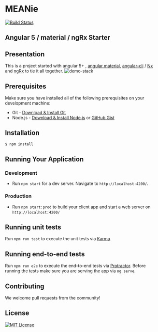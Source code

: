 # MEANie
[![Build Status](https://travis-ci.org/weareopensource/meanjs-2.svg?branch=master)](https://travis-ci.org/weareopensource/meanjs-2)
## Angular 5 / material / ngRx Starter 
## Presentation 
This is a project started with angular 5+ , [angular material](https://github.com/angular/material2), [angular-cli](https://github.com/angular/angular-cli) / [Nx](https://github.com/nrwl/nx) and [ngRx](https://github.com/ngrx) to tie it all together.
![demo-stack](https://user-images.githubusercontent.com/3341461/27798612-359c59b0-6012-11e7-9efd-b999e2119515.gif)
## Prerequisites
Make sure you have installed all of the following prerequisites on your development machine:
* Git - [Download & Install Git](https://git-scm.com/downloads)
* Node.js - [Download & Install Node.js](https://nodejs.org/en/download/) or [GitHub Gist](https://gist.github.com/isaacs/579814)
## Installation
```bash
$ npm install
```
## Running Your Application
   ### Development
   * Run `npm start` for a dev server. Navigate to `http://localhost:4200/`.
   ### Production
   * Run `npm start:prod` to build your client app and start a web server on `http://localhost:4200/`
## Running unit tests
Run `npm run test` to execute the unit tests via [Karma](https://karma-runner.github.io).
## Running end-to-end tests
Run `npm run e2e` to execute the end-to-end tests via [Protractor](http://www.protractortest.org/).
Before running the tests make sure you are serving the app via `ng serve`.
## Contributing
We welcome pull requests from the community!
## License
[![MIT License](https://img.shields.io/badge/license-MIT-blue.svg?style=flat)](/LICENSE.md)
